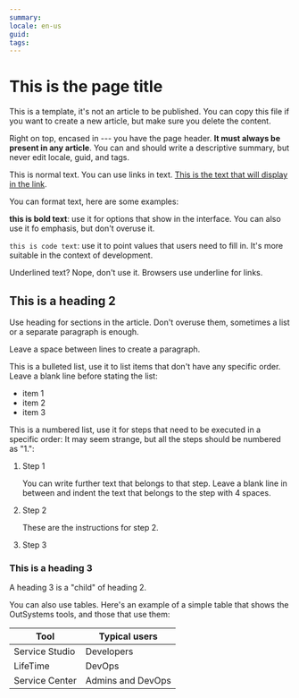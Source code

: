 ```yaml
---
summary: 
locale: en-us
guid: 
tags: 
---
```


# This is the page title

This is a template, it's not an article to be published. You can copy this file if you want to create a new article, but make sure you delete the content.

Right on top, encased in --- you have the page header. **It must always be present in any article**.
You can and should write a descriptive summary, but never edit locale, guid, and tags.

This is normal text. You can use links in text. [This is the text that will display in the link](https://www.this-is-the-url.example.com).

You can format text, here are some examples:

**this is bold text**: use it for options that show in the interface. You can also use it fo emphasis, but don't overuse it.

`this is code text`: use it to point values that users need to fill in. It's more suitable in the context of development. 

Underlined text? Nope, don't use it. Browsers use underline for links.

## This is a heading 2

Use heading for sections in the article. Don't overuse them, sometimes a list or a separate paragraph is enough.

Leave a space between lines to create a paragraph.

This is a bulleted list, use it to list items that don't have any specific order. Leave a blank line before stating the list:

* item 1
* item 2
* item 3

This is a numbered list, use it for steps that need to be executed in a specific order:
It may seem strange, but all the steps should be numbered as "1.":

1. Step 1

    You can write further text that belongs to that step. Leave a blank line in between and indent the text that belongs to the step with 4 spaces.

1. Step 2

    These are the instructions for step 2.

1. Step 3

### This is a heading 3

A heading 3 is a "child" of heading 2.

You can also use tables. Here's an example of a simple table that shows the OutSystems tools, and those that use them:

| Tool | Typical users |
| --- | --- |
| Service Studio | Developers |
| LifeTime | DevOps |
| Service Center | Admins and DevOps |
